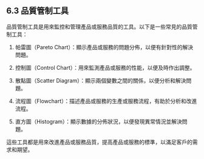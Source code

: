 ## 6.3 品質管制工具

品質管制工具是用來監控和管理產品或服務品質的工具。以下是一些常見的品質管制工具：

1. 帕雷圖（Pareto Chart）：顯示產品或服務的問題分佈，以便有針對性的解決問題。

2. 控制圖（Control Chart）：用來監測產品或服務的性能，以便及時作出調整。

3. 散點圖（Scatter Diagram）：顯示兩個變數之間的關係，以便分析和解決問題。

4. 流程圖（Flowchart）：描述產品或服務的生產或服務流程，有助於分析和改進流程。

5. 直方圖（Histogram）：顯示數據的分佈狀況，以便發現異常情況並解決問題。

這些工具都是用來改進產品或服務品質，提高產品或服務的標準，以滿足客戶的需求和期望。